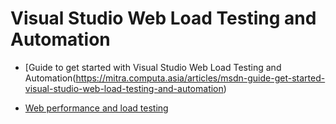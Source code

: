 #  Visual Studio Web Load Testing and Automation

  * [Guide to get started with Visual Studio Web Load Testing and Automation(https://mitra.computa.asia/articles/msdn-guide-get-started-visual-studio-web-load-testing-and-automation)

* [Web performance and load testing](https://docs.microsoft.com/en-us/visualstudio/test/quickstart-create-a-load-test-project?view=vs-2017)
  
  
  
